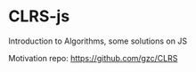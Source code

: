 # CLRS-js
Introduction to Algorithms, some solutions on JS

Motivation repo: https://github.com/gzc/CLRS
